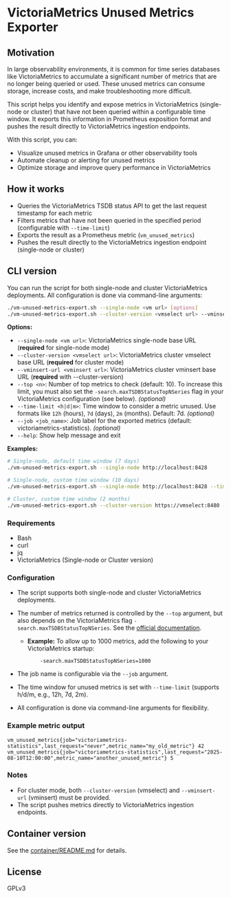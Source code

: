 
# VictoriaMetrics Unused Metrics Exporter

## Motivation

In large observability environments, it is common for time series databases like VictoriaMetrics to accumulate a significant number of metrics that are no longer being queried or used. These unused metrics can consume storage, increase costs, and make troubleshooting more difficult.

This script helps you identify and expose metrics in VictoriaMetrics (single-node or cluster) that have not been queried within a configurable time window. It exports this information in Prometheus exposition format and pushes the result directly to VictoriaMetrics ingestion endpoints.

With this script, you can:

- Visualize unused metrics in Grafana or other observability tools
- Automate cleanup or alerting for unused metrics
- Optimize storage and improve query performance in VictoriaMetrics

## How it works

- Queries the VictoriaMetrics TSDB status API to get the last request timestamp for each metric
- Filters metrics that have not been queried in the specified period (configurable with `--time-limit`)
- Exports the result as a Prometheus metric (`vm_unused_metrics`)
- Pushes the result directly to the VictoriaMetrics ingestion endpoint (single-node or cluster)

## CLI version

You can run the script for both single-node and cluster VictoriaMetrics deployments. All configuration is done via command-line arguments:

```bash
./vm-unused-metrics-export.sh --single-node <vm url> [options]
./vm-unused-metrics-export.sh --cluster-version <vmselect url> --vminsert-url <vminsert url> [options]
```

**Options:**

- `--single-node <vm url>`: VictoriaMetrics single-node base URL (**required** for single-node mode)
- `--cluster-version <vmselect url>`: VictoriaMetrics cluster vmselect base URL (**required** for cluster mode)
- `--vminsert-url <vminsert url>`: VictoriaMetrics cluster vminsert base URL (**required** with --cluster-version)
- `--top <n>`: Number of top metrics to check (default: 10). To increase this limit, you must also set the `-search.maxTSDBStatusTopNSeries` flag in your VictoriaMetrics configuration (see below). *(optional)*
- `--time-limit <h|d|m>`: Time window to consider a metric unused. Use formats like `12h` (hours), `7d` (days), `2m` (months). Default: 7d. *(optional)*
- `--job <job_name>`: Job label for the exported metrics (default: victoriametrics-statistics). *(optional)*
- `--help`: Show help message and exit

**Examples:**

```sh
# Single-node, default time window (7 days)
./vm-unused-metrics-export.sh --single-node http://localhost:8428

# Single-node, custom time window (10 days)
./vm-unused-metrics-export.sh --single-node http://localhost:8428 --time-limit 10d

# Cluster, custom time window (2 months)
./vm-unused-metrics-export.sh --cluster-version https://vmselect:8480 --vminsert-url https://vminsert:8480 --top 100 --job myjob --time-limit 2m
```

### Requirements

- Bash
- curl
- jq
- VictoriaMetrics (Single-node or Cluster version)

### Configuration

- The script supports both single-node and cluster VictoriaMetrics deployments.
- The number of metrics returned is controlled by the `--top` argument, but also depends on the VictoriaMetrics flag `-search.maxTSDBStatusTopNSeries`. See the [official documentation](https://docs.victoriametrics.com/#resource-usage-limits).
  - **Example:** To allow up to 1000 metrics, add the following to your VictoriaMetrics startup:

    ```text
        -search.maxTSDBStatusTopNSeries=1000
    ```

- The job name is configurable via the `--job` argument.
- The time window for unused metrics is set with `--time-limit` (supports h/d/m, e.g., 12h, 7d, 2m).
- All configuration is done via command-line arguments for flexibility.

### Example metric output

```text
vm_unused_metrics{job="victoriametrics-statistics",last_request="never",metric_name="my_old_metric"} 42
vm_unused_metrics{job="victoriametrics-statistics",last_request="2025-08-10T12:00:00",metric_name="another_unused_metric"} 5
```

### Notes

- For cluster mode, both `--cluster-version` (vmselect) and `--vminsert-url` (vminsert) must be provided.
- The script pushes metrics directly to VictoriaMetrics ingestion endpoints.

## Container version

See the [container/README.md](container/README.md) for details.

## License

GPLv3
